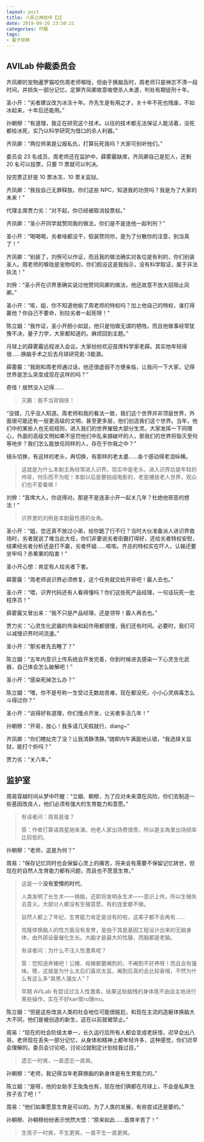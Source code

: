 ```yaml
---
layout: post
title: 八哥之神前传【2】
date: 2019-08-26 23:50:21
categories: 吓醒
tags:
- 量子邪稣
---
```

## AVILab 仲裁委员会

齐凤卿的宠物暹罗猫咬伤周老师喉咙，但由于换脑及时，周老师只是神志不清一段时间，并损失一部分记忆，定罪齐凤卿故意唆使杀人未遂，判处有期徒刑十年。

圣小开：“劣者建议改为冰冻十年。齐先生是有用之才，关十年不死也残废，不如冰起来，十年后还能用。”

孙朝穆：“有道理，我正在研究这个技术。以往的技术都无法保证人能活着，没死都给冰死，实乃以科学研究为借口的杀人利器。”

齐凤卿：“两位师弟是公报私仇，打算玩死我吗？大家可别听他们。”

委员会 23 名成员，周老师还在监护中，薛雾霰缺席，齐凤卿自己是犯人，还剩 20 名可以投票，只要 11 票就可以判决。

投完票正好是 10 票冰冻，10 票关监狱。

齐凤卿：“我投自己无罪释放。你们这些 NPC，知道我的功劳吗？我是为了大家的未来！”

代理主席贾力劣：“对不起，你已经被取消投票权。”

齐凤卿：“圣小开同学就赞同我的做法，你们是不是连他一起判刑？”

圣小开：“喝喝喝，劣者啥都没干，假装赞同你，是为了分散你的注意，别当真了！”

齐凤卿：“别装了，刘佾可以作证，而且我的做法确实对各位是有利的，你们别装圣人。周老师的喉咙是宠物咬的，你们假设这是我指示，没有科学取证，属于非法执法！”

刘佾：“圣小开在识界里确实说过他赞同凤卿的做法，他还故意不放大招阻止凤卿。”

圣小开：“咳，姐，你不知道他偷了周老师的特权吗？加上他自己的特权，谁打得赢他？你自己不要命，别拉劣者一起死呀！”

陈立姻：“我作证，圣小开胆小如鼠，他只是怕做无谓的牺牲。而且他做事经常犹豫不决，量子力学，大家都知道的。麻烦回到主题。”

月球上的薛雾霰远程进入会议。大家纷纷欢迎首席科学家老薛。其实他年轻得很……换脑手术之后去月球研究氦-3能源。

薛雾霰：“我刚和周老师通过话，他还很虚弱不方便亲临，让我问一下大家，记得世界是怎么突变成现在这样的吗？”

奇怪！居然没人记得……

> 灭霸：我不当背锅侠！

“没错，几乎没人知道。周老师和我的看法一致，我们这个世界并非顶层世界，外面很可能还有一层更高级的文明，甚至更多层，他们创造我们这个世界。当年，他们中的某些人也无视规则，进入我们的世界摧毁大部分生灵。大家发挥一下同理心，外面的高级文明如果不惩罚他们中乱来搞破坏的人，那我们的世界将毁灭至何等地步？我们怎么能放任同样的人，存在于你我之中？”

镜头切换，有这样的老头，再切换，有那样的老太婆……各个感动得老泪纵横。

> 这就是为什么本剧主角经常进入识界。现实中是老头，进入识界后是年轻的帅哥，何乐而不为呢！本剧以后是要拍成电影的，老是播放老人世界，观众们也不爱看嘛！

刘佾：“首席大人，你说得对。那是不是连圣小开一起关几年？杜绝他邪恶的想法！”

> 识界里的刘佾是本剧最性感的女角。

圣小开：“姐，您还真不放过小弟，给你跪了行不行？当时大伙准备派人进识界救场时，劣者就说了难当此大任，你们非要说劣者街霸打得好，还给劣者特权安慰，结果经劣者分析还是打不赢，劣者怀疑……咳咳。齐总的特权实在吓人，认输还要坐牢吗？赤果果的陷害！”

圣小开心想：肯定有人给劣者下套。

薛雾霰：“周老师说识界必须修复，这个任务就交给开哥吧！霰人去也。”

圣小开：“喂，识界代码还有人看得懂吗？你们这些死产品经理，一句话玩死一批程序员！”

薛雾霰又冒出来：“我不只是产品经理，还是领导！霰人再去也。”

贾力劣：“心灵生化武器的传染和起作用都很慢，我们还有时间。必要时，我们可以减慢识界时间流速。”

圣小开：“那劣者先去睡了？”

陈立姻：“五年内意识上传系统会开发完善，你到时候进去感染一下心灵生化武器，自己体会怎么破解吧！”

圣小开：“感染死掉怎么办？”

陈立姻：“嘿，你不是号称一生受过无数劫苦难，现在都没死，小小心灵病毒怎么斗得过你？”

圣小开：“说得好有道理，你们慢点开发，让劣者多活几年！”

孙朝穆：“开哥，放心！我多请几天假就行，diang~”

齐凤卿：“你们瞎扯完了没？让我清静清静。”随即内牛满面地认错，“我选择关监狱，能打个折吗？”

贾力劣：“关八年。”

## 监护室

周易穿越时间从梦中吓醒：“立姻、朝穆，为了应对未来潜在风险，你们去制造一些基因改良人，他们必须有强大的生育能力和意愿。”

> 有读者问：周易是谁？
>
> 答：作者打算请周星驰来演。他老人家出场费很贵，所以是主角里出场频率比较低的。

孙朝穆：“老师，这是为何？”

周易：“保存记忆同时也会保留心灵上的痛苦，将来会有需要不保留记忆转世，但现在的自然人生育能力都有问题，而且也不愿意生育。”

> 这是一个**没有爱情的时代**。
>
> 人类发明了长生术——换脑，还即将发明永生术——意识上传。所以生殖失去意义。大部分人都没有生殖意愿，有的连爱都不做。
>
> 自然人都上了年纪，生育能力肯定是没有的啦，这辈子都不会再有……
>
> 克隆体换脑人的性方面没有发育，是由于其是基因工程设计出来的无脑身体，由外部设备催化生长。大脑才是最大的性腺，而脑都是老脑。
>
> 有读者问：为什么不注入性激素呢？
>
> 答：您知道养猪吧！公猪、母猪都要阉割的，不阉割不好养呀！而且会有骚味。嗯，这就是为什么太后们喜欢太监，阉割后真的会比较香哦，不然为什么有这么多“臭男人骚女人”？
>
> 早期 AVILab 有尝试过注入性激素，结果这些脑残的身体竟不由自主地进行某些操作，实在不好kan管ru理mu。

陈立姻：“但是这些改良人类的社会地位可能很尴尬，和现在主流的造躯体换脑大大不同，他们是被创造的新生，这在以前就被禁止。”

周易：“现在的社会阶级太单一，长久运行后所有人都会变成老妖怪，迟早会出八哥。老师现在丢失一部分记忆，从身体和精神上都年轻许多，这种感觉，你们迟早会理解的。委员会讨论吧，讨论过就制定计划给我过目。”

> 遗忘一时爽，一直遗忘一直爽。

孙朝穆：“老师，我记得当年老薛换脑的新身体是有生育能力的。”

陈立姻：“是呀，他的女助手王兔兔也有，现在他们俩都在月球上，不会是私奔生孩子去了吧！”

周易：“他们如果愿意生育是可以的。为了人类的发展，有些尝试还是要的。”

孙朝穆、孙朝穆纷纷表示恍然大悟：“原来如此……首席辛苦了！”

> 生孩子一时爽，不生更爽，一直不生一直更爽。
